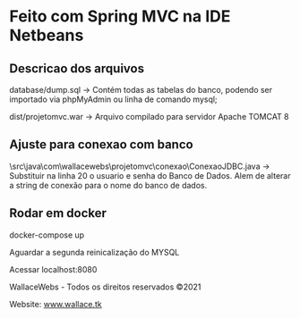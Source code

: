 ﻿# Feito com Spring MVC na IDE Netbeans

## Descricao dos arquivos

database/dump.sql -> Contém todas as tabelas do banco, podendo ser importado via phpMyAdmin ou linha de comando mysql;

dist/projetomvc.war -> Arquivo compilado para servidor Apache TOMCAT 8

## Ajuste para conexao com banco

\src\java\com\wallacewebs\projetomvc\conexao\ConexaoJDBC.java -> Substituir na linha 20 o usuario e senha do Banco de Dados. Alem de alterar a string de conexão para o nome do banco de dados.

## Rodar em docker
docker-compose up

Aguardar a segunda reinicalização do MYSQL

Acessar localhost:8080

WallaceWebs - Todos os direitos reservados ©2021

Website: www.wallace.tk
